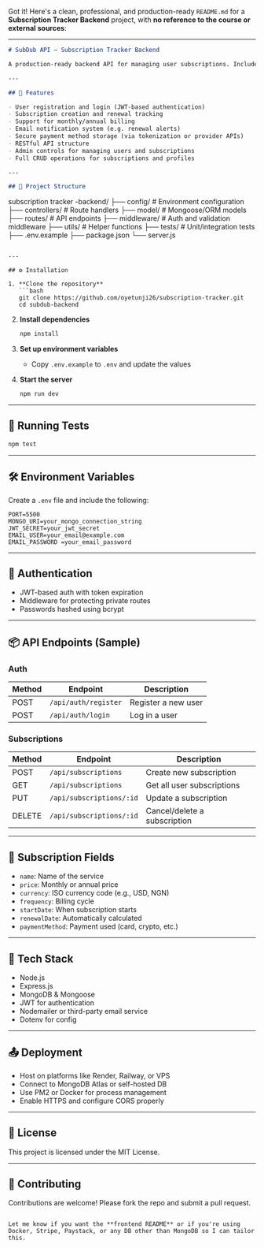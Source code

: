 Got it! Here's a clean, professional, and production-ready `README.md` for a **Subscription Tracker Backend** project, with **no reference to the course or external sources**:

---

```markdown
# SubDub API – Subscription Tracker Backend

A production-ready backend API for managing user subscriptions. Includes authentication, payment tracking, renewal notifications, and user account management.

---

## 🚀 Features

- User registration and login (JWT-based authentication)
- Subscription creation and renewal tracking
- Support for monthly/annual billing
- Email notification system (e.g. renewal alerts)
- Secure payment method storage (via tokenization or provider APIs)
- RESTful API structure
- Admin controls for managing users and subscriptions
- Full CRUD operations for subscriptions and profiles

---

## 📁 Project Structure

```

subscription tracker -backend/
├── config/             # Environment configuration
├── controllers/        # Route handlers
├── model/             # Mongoose/ORM models
├── routes/             # API endpoints
├── middleware/         # Auth and validation middleware
├── utils/              # Helper functions
├── tests/              # Unit/integration tests
├── .env.example
├── package.json
└── server.js

````

---

## ⚙️ Installation

1. **Clone the repository**
   ```bash
   git clone https://github.com/oyetunji26/subscription-tracker.git
   cd subdub-backend
````

2. **Install dependencies**

   ```bash
   npm install
   ```

3. **Set up environment variables**

   * Copy `.env.example` to `.env` and update the values

4. **Start the server**

   ```bash
   npm run dev
   ```

---

## 🧪 Running Tests

```bash
npm test
```

---

## 🛠️ Environment Variables

Create a `.env` file and include the following:

```env
PORT=5500
MONGO_URI=your_mongo_connection_string
JWT_SECRET=your_jwt_secret
EMAIL_USER=your_email@example.com
EMAIL_PASSWORD =your_email_password
```

---

## 🔐 Authentication

* JWT-based auth with token expiration
* Middleware for protecting private routes
* Passwords hashed using bcrypt

---

## 📦 API Endpoints (Sample)

### Auth

| Method | Endpoint             | Description         |
| ------ | -------------------- | ------------------- |
| POST   | `/api/auth/register` | Register a new user |
| POST   | `/api/auth/login`    | Log in a user       |

### Subscriptions

| Method | Endpoint                 | Description                  |
| ------ | ------------------------ | ---------------------------- |
| POST   | `/api/subscriptions`     | Create new subscription      |
| GET    | `/api/subscriptions`     | Get all user subscriptions   |
| PUT    | `/api/subscriptions/:id` | Update a subscription        |
| DELETE | `/api/subscriptions/:id` | Cancel/delete a subscription |

---

## 💸 Subscription Fields

* `name`: Name of the service
* `price`: Monthly or annual price
* `currency`: ISO currency code (e.g., USD, NGN)
* `frequency`: Billing cycle
* `startDate`: When subscription starts
* `renewalDate`: Automatically calculated
* `paymentMethod`: Payment used (card, crypto, etc.)

---

## 🧰 Tech Stack

* Node.js
* Express.js
* MongoDB & Mongoose
* JWT for authentication
* Nodemailer or third-party email service
* Dotenv for config

---

## 📤 Deployment

* Host on platforms like Render, Railway, or VPS
* Connect to MongoDB Atlas or self-hosted DB
* Use PM2 or Docker for process management
* Enable HTTPS and configure CORS properly

---

## 📄 License

This project is licensed under the MIT License.

---

## 🤝 Contributing

Contributions are welcome! Please fork the repo and submit a pull request.

```

Let me know if you want the **frontend README** or if you're using Docker, Stripe, Paystack, or any DB other than MongoDB so I can tailor this.
```
